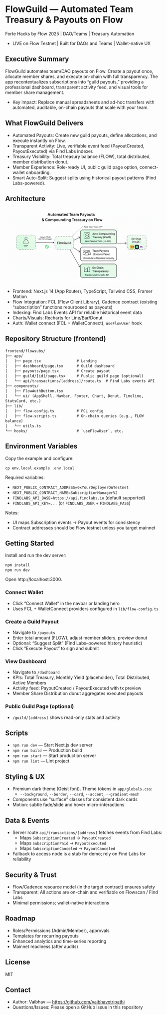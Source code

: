 # FlowGuild — Automated Team Treasury & Payouts on Flow

Forte Hacks by Flow 2025 | DAO/Teams | Treasury Automation

- LIVE on Flow Testnet | Built for DAOs and Teams | Wallet-native UX

## Executive Summary

FlowGuild automates team/DAO payouts on Flow. Create a payout once, allocate member shares, and execute on-chain with full transparency. The app recontextualizes subscriptions into “guild payouts,” providing a professional dashboard, transparent activity feed, and visual tools for member share management.

- Key Impact: Replace manual spreadsheets and ad-hoc transfers with automated, auditable, on-chain payouts that scale with your team.

## What FlowGuild Delivers

- Automated Payouts: Create new guild payouts, define allocations, and execute instantly on Flow.
- Transparent Activity: Live, verifiable event feed (PayoutCreated, PayoutExecuted) via Find Labs indexer.
- Treasury Visibility: Total treasury balance (FLOW), total distributed, member distribution donut.
- Member Experience: Role-ready UI, public guild page option, connect-wallet onboarding.
- Smart Auto-Split: Suggest splits using historical payout patterns (Find Labs-powered).

## Architecture

![FlowGuild Architecture](frontend/flowguild/public/flowchart.png)

- Frontend: Next.js 14 (App Router), TypeScript, Tailwind CSS, Framer Motion
- Flow Integration: FCL (Flow Client Library), Cadence contract (existing “subscription” functions repurposed as payouts)
- Indexing: Find Labs Events API for reliable historical event data
- Charts/Visuals: Recharts for Line/Bar/Donut
- Auth: Wallet connect (FCL + WalletConnect), `useFlowUser` hook

## Repository Structure (frontend)

```
frontend/flowsubs/
├── app/
│   ├── page.tsx                # Landing
│   ├── dashboard/page.tsx      # Guild dashboard
│   ├── payouts/page.tsx        # Create payout
│   ├── guild/[id]/page.tsx     # Public guild page (optional)
│   └── api/transactions/[address]/route.ts  # Find Labs events API
├── components/
│   ├── FlowAuthButton.tsx
│   └── ui/ (AppShell, Navbar, Footer, Chart, Donut, Timeline, StatsCard, etc.)
├── lib/
│   ├── flow-config.ts          # FCL config
│   ├── flow-scripts.ts         # On-chain queries (e.g., FLOW balance)
│   └── utils.ts
└── hooks/                      # `useFlowUser`, etc.
```

## Environment Variables

Copy the example and configure:

```
cp env.local.example .env.local
```

Required variables:

- `NEXT_PUBLIC_CONTRACT_ADDRESS=0xYourDeployerOnTestnet`
- `NEXT_PUBLIC_CONTRACT_NAME=SubscriptionManagerV2`
- `FINDLABS_API_BASE=https://api.findlabs.io` (default supported)
- `FINDLABS_API_KEY=...` (or `FINDLABS_USER` + `FINDLABS_PASS`)

Notes:

- UI maps Subscription events → Payout events for consistency
- Contract addresses should be Flow testnet unless you target mainnet

## Getting Started

Install and run the dev server:

```
npm install
npm run dev
```

Open http://localhost:3000.

### Connect Wallet

- Click “Connect Wallet” in the navbar or landing hero
- Uses FCL + WalletConnect providers configured in `lib/flow-config.ts`

### Create a Guild Payout

- Navigate to `/payouts`
- Enter total amount (FLOW), adjust member sliders, preview donut
- Optional: “Suggest Split” (Find Labs–powered history heuristic)
- Click “Execute Payout” to sign and submit

### View Dashboard

- Navigate to `/dashboard`
- KPIs: Total Treasury, Monthly Yield (placeholder), Total Distributed, Active Members
- Activity feed: PayoutCreated / PayoutExecuted with tx preview
- Member Share Distribution donut aggregates executed payouts

### Public Guild Page (optional)

- `/guild/[address]` shows read-only stats and activity

## Scripts

- `npm run dev` — Start Next.js dev server
- `npm run build` — Production build
- `npm run start` — Start production server
- `npm run lint` — Lint project

## Styling & UX

- Premium dark theme (Geist font). Theme tokens in `app/globals.css`:
  - `--background`, `--border`, `--card`, `--accent`, `--gradient-mesh`
- Components use “surface” classes for consistent dark cards
- Motion: subtle fade/slide and hover micro-interactions

## Data & Events

- Server route `api/transactions/[address]` fetches events from Find Labs:
  - Maps `SubscriptionCreated` → `PayoutCreated`
  - Maps `SubscriptionPaid` → `PayoutExecuted`
  - Maps `SubscriptionCanceled` → `PayoutCanceled`
- Fallback to access node is a stub for demo; rely on Find Labs for reliability

## Security & Trust

- Flow/Cadence resource model (in the target contract) ensures safety
- Transparent: All actions are on-chain and verifiable on Flowscan / Find Labs
- Minimal permissions; wallet-native interactions

## Roadmap

- Roles/Permissions (Admin/Member), approvals
- Templates for recurring payouts
- Enhanced analytics and time-series reporting
- Mainnet readiness (after audits)

## License

MIT

## Contact

- Author: Vaibhav — https://github.com/vaibhavxtripathi
- Questions/Issues: Please open a GitHub issue in this repository

